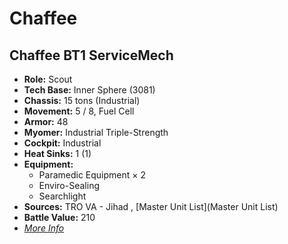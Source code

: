 # Chaffee 

## Chaffee BT1 ServiceMech 

- **Role:** Scout 
- **Tech Base:** Inner Sphere (3081) 
- **Chassis:** 15 tons (Industrial) 
- **Movement:** 5 / 8, Fuel Cell 
- **Armor:** 48 
- **Myomer:** Industrial Triple-Strength 
- **Cockpit:** Industrial 
- **Heat Sinks:** 1 (1) 
- **Equipment:** 
  - Paramedic Equipment × 2 
  - Enviro-Sealing 
  - Searchlight 
- **Sources:** TRO VA - Jihad , [Master Unit List](Master Unit List) 
- **Battle Value:** 210 
- [*More Info*](chaffee/chaffee_bt1_servicemech.md) 

